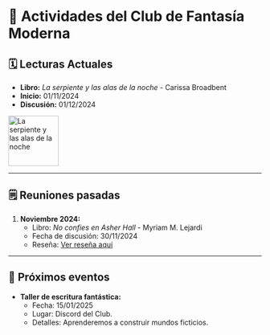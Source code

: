 # 📖 Actividades del Club de Fantasía Moderna

## 🗓️ Lecturas Actuales
- **Libro:** *La serpiente y las alas de la noche* - Carissa Broadbent
- **Inicio:** 01/11/2024
- **Discusión:** 01/12/2024
<img src="../Imagenes/La serpiente y las alas de la noche.jpg" alt="La serpiente y las alas de la noche" width="100" />

---

## 🗒️ Reuniones pasadas
1. **Noviembre 2024:**
   - Libro: *No confies en Asher Hall* - Myriam M. Lejardi
   - Fecha de discusión: 30/11/2024
   - Reseña: [Ver reseña aquí](../../Reseñas/No%20confíes%20en%20Asher%20Hall.md)

---

## 🌟 Próximos eventos
- **Taller de escritura fantástica:**
  - Fecha: 15/01/2025
  - Lugar: Discord del Club.
  - Detalles: Aprenderemos a construir mundos ficticios.


